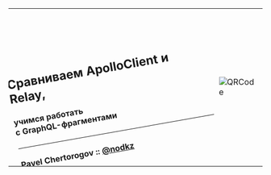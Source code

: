 <table>
  <tr>
    <td style="vertical-align: top">
        <div style="transform: rotate(-10deg); vertical-align: text-top;margin-top:100px">
        <h2 class="orange">Сравниваем ApolloClient и Relay,</h2>
        <h4>
          <span class="green">учимся работать <br/>с GraphQL-фрагментами</span>
        </h4>
        <hr/>
        <h4>Pavel Chertorogov :: <a href="https://twitter.com/nodkz" target="_blank">@nodkz</a></h4>
      </div>
    </td>
    <td>
      <!-- QRCode generator: http://goqr.me/#t=url -->
      <img src="slides/00-start/qr-code.png" alt="QRCode" class="plain" style="max-width: 500px" />
    </td>
  </tr>
</table>